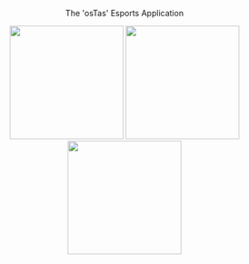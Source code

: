 <p align="center">The 'osTas' Esports Application</p>


<div align="center">
    <img src="https://github.com/OsianSmith3/Esports-Application/assets/137170249/eb05c75d-067f-444c-b56e-80f04fea82c3" width="200">
    <img src="https://github.com/OsianSmith3/Esports-Application/assets/137170249/b034e508-4943-4118-a54b-ef25e191f998" width="200">
    <img src="https://github.com/OsianSmith3/Esports-Application/assets/137170249/0b12a6a6-0aa2-472a-9013-d0f69052a4bc" width="200">
</div>



